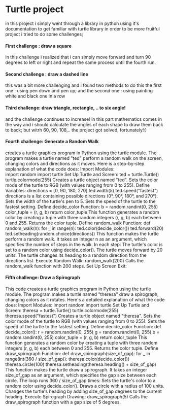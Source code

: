 # Turtle project
  in this project i simply went through a library in python using it's documentation to get familiar with turtle library
  in order to be more fruitful project i tried to do some challenges;
#### First challenge : draw a square
  in this challenge i realized that i can simply move forward and turn 90 degrees to left or right and repeat the same process
  until the fourth run.
#### Second challenge : draw a dashed line 
  this was a bit more challenging and i found two methods to do this the first one : using pen down and pen up; and the second
  one : using painting white and black one in a row
#### Third challenge: draw triangle, rectangle, .. to six angle!
  and the challenge continues to increase! in this part mathematics comes in the way and i should calculate the angles of each 
  shape to draw them back to back; but witrh 60, 90, 108,.. the project got solved, fortunately!:)
#### Fourth challenge: Generate a Random Walk
  creates a turtle graphics program in Python using the turtle module. The program makes a turtle named "ted"           perform a random walk on the screen, changing colors and directions as it moves. Here is a step-by-step explanation   of what the code does:
  Import Modules:     
  import random
  import turtle
  Set Up Turtle and Screen:
  ted = turtle.Turtle()
  turtle.colormode(255)
  Creates a turtle object named "ted".
  Sets the color mode of the turtle to RGB (with values ranging from 0 to 255).
  Define Variables:
  directions = [0, 90, 180, 270]
  ted.width(5)
  ted.speed("fastest")
  directions is a list containing possible directions (0°, 90°, 180°, and 270°).
  Sets the width of the turtle's pen to 5.
  Sets the speed of the turtle to the fastest setting.
  Define decide_color Function:
      b = random.randint(0, 255)
      color_tuple = (r, g, b)
      return color_tuple
  This function generates a random color by creating a tuple with three random integers (r, g, b) each between 0 and    255.
  Returns the color tuple.
  Define random_walk Function:
  def random_walk(n):
      for _ in range(n):
          ted.color(decide_color())
          ted.forward(20)
          ted.setheading(random.choice(directions))
  This function makes the turtle perform a random walk.
  It takes an integer n as an argument, which specifies the number of steps in the walk.
  In each step:
  The turtle's color is set to a random color using decide_color().
  The turtle moves forward by 20 units.
  The turtle changes its heading to a random direction from the directions list.
  Execute Random Walk:
  random_walk(200)
  Calls the random_walk function with 200 steps.
  Set Up Screen Exit:
#### Fifth challenge: Draw a Spirograph
  This code creates a turtle graphics program in Python using the turtle module. The program makes a turtle named 
 "theresa" draw a spirograph, changing colors as it rotates. Here's a detailed explanation of what the code does:
  Import Modules:
  import random
  import turtle
  Set Up Turtle and Screen:
  theresa = turtle.Turtle()
  turtle.colormode(255)
  theresa.speed("fastest")
  Creates a turtle object named "theresa".
  Sets the color mode of the turtle to RGB (with values ranging from 0 to 255).
  Sets the speed of the turtle to the fastest setting.
  Define decide_color Function:
  def decide_color():
      r = random.randint(0, 255)
      g = random.randint(0, 255)
      b = random.randint(0, 255)
      color_tuple = (r, g, b)
      return color_tuple
  This function generates a random color by creating a tuple with three random integers (r, g, b) each between 0 and 255.
  Returns the color tuple.
  Define draw_spirograph Function:
  def draw_spirograph(size_of_gap):
      for _ in range(int(360 / size_of_gap)):
          theresa.color(decide_color())
          theresa.circle(100)
          theresa.setheading(theresa.heading() + size_of_gap)
  This function makes the turtle draw a spirograph.
  It takes an integer size_of_gap as an argument, which specifies the gap size between each circle.
  The loop runs 360 / size_of_gap times:
  Sets the turtle's color to a random color using decide_color().
  Draws a circle with a radius of 100 units.
  Changes the turtle's heading by adding size_of_gap degrees to the current heading.
  Execute Spirograph Drawing:
  draw_spirograph(5)
  Calls the draw_spirograph function with a gap size of 5 degrees.
